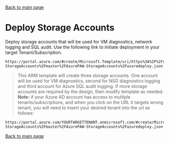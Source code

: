 [Back to main page](DeploymentOutline.md)

# Deploy Storage Accounts

Deploy storage accounts that will be used for VM diagnostics, network logging and SQL audit. Use the following link to initiate deployment in your target Tenant/Subscription.
```<language>
https://portal.azure.com/#create/Microsoft.Template/uri/https%3A%2F%2Fraw.githubusercontent.com%2Fdmitriilezine%2FAzurePAW-StorageAccounts%2Fmaster%2FAzurePAW-StorageAccounts%2Fazuredeploy.json
```
	

> 	This ARM template will create three storage accounts. One account will be used for VM diagnostics, second for NSG diagnostics logging and third account for Azure SQL audit logging.
If more storage accounts are required by the design, then modify template as needed.
**Note:** if your Azure AD account has access to multiple tenants/subscriptions, and when you click on the URL it targets wrong tenant, you will need to insert your desired tenant into the url as follows:

```<language>
https://portal.azure.com/YOURTARGETTENANT.onmicrosoft.com/#create/Microsoft.Template/uri/https%3A%2F%2Fraw.githubusercontent.com%2Fdmitriilezine%2FAzurePAW-StorageAccounts%2Fmaster%2FAzurePAW-StorageAccounts%2Fazuredeploy.json
```



[Back to main page](DeploymentOutline.md)



